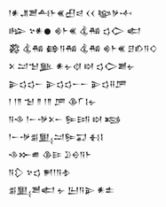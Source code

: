 <div class='block'>
<div class='line'>𒁹𒀭𒂗𒍪𒋀𒈨𒌍𒌷𒁀 𒌋𒌋 𒆧𒃻𒋾</div>
<div class='line'>𒈗 𒆳𒀭𒊹 𒄯𒈨𒌍 𒆬𒄀 𒌓𒀖 𒅗</div>
<div class='line'>𒄃 𒆬𒄀 𒂵𒀀𒄀 𒆬𒄀 𒄯𒈨𒌍 𒆪𒁓𒀀𒄭</div>
<div class='line'>𒉽 𒁺𒈠𒆥 𒀭𒉡𒋼 𒊭 𒌓𒀖𒋢𒉡</div>
<div class='line'>𒉌𒌓𒌓𒀸 𒉌𒌓𒌓𒀸𒀸 𒉌𒌓𒍝𒂆</div>
<div class='line'>𒁹 𒁹𒈫 𒈠 𒈫 𒁹𒈫 𒂆 𒆠𒇲𒋙𒉡</div>
<div class='line'>𒀀𒈾 𒁹𒀸𒋩𒉽𒀸 𒌉𒅀 𒊭 𒂕</div>
<div class='line'>𒁹𒀸𒋩𒉪𒅅𒁺𒌉𒍑 𒈬𒋙</div>
<div class='line'>𒈾𒁍𒌑 𒆠𒄿 𒊒𒀪𒀀𒈨</div>
<div class='line'>𒀀𒁷 𒆳𒌓 𒂍𒁹𒀀𒈮</div>
<div class='line'>𒉪𒅅𒍪𒅗 𒉡 𒌨𒀀𒉌 𒀭𒉺</div>
</div>
